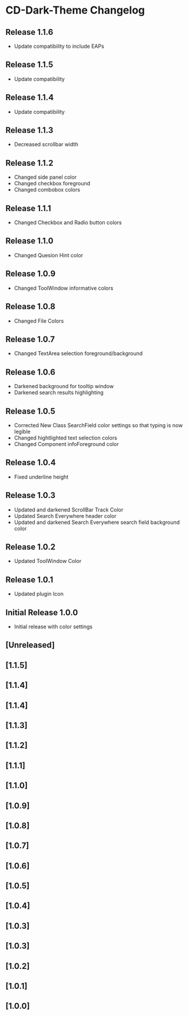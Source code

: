 <!-- Keep a Changelog guide -> https://keepachangelog.com -->

# CD-Dark-Theme Changelog

## Release 1.1.6
- Update compatibility to include EAPs

## Release 1.1.5
- Update compatibility

## Release 1.1.4
- Update compatibility

## Release 1.1.3
- Decreased scrollbar width

## Release 1.1.2
- Changed side panel color  <br/>
- Changed checkbox foreground  <br/>
- Changed combobox colors

## Release 1.1.1
- Changed Checkbox and Radio button colors

## Release 1.1.0
- Changed Quesion Hint color

## Release 1.0.9
- Changed ToolWindow informative colors

## Release 1.0.8
- Changed File Colors

## Release 1.0.7
- Changed TextArea selection foreground/background

## Release 1.0.6
- Darkened background for tooltip window  <br/>
- Darkened search results highlighting  

## Release 1.0.5
- Corrected New Class SearchField color settings so that typing is now legible  <br/>
- Changed hightlighted text selection colors  <br/>
- Changed Component infoForeground color  <br/>

## Release 1.0.4
- Fixed underline height

## Release 1.0.3
- Updated and darkened ScrollBar Track Color   <br/>
- Updated Search Everywhere header color  <br/>
- Updated and darkened Search Everywhere search field background color

## Release 1.0.2
- Updated ToolWindow Color

## Release 1.0.1 
- Updated plugin Icon

## Initial Release 1.0.0
- Initial release with color settings
## [Unreleased]
## [1.1.5]
## [1.1.4]
## [1.1.4]
## [1.1.3]
## [1.1.2]
## [1.1.1]
## [1.1.0]
## [1.0.9]
## [1.0.8]
## [1.0.7]
## [1.0.6]
## [1.0.5]
## [1.0.4]
## [1.0.3]
## [1.0.3]
## [1.0.2]
## [1.0.1]
## [1.0.0]
